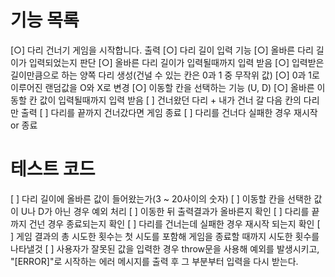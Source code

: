 # 기능 목록

[○] 다리 건너기 게임을 시작합니다. 출력
[○] 다리 길이 입력 기능
[○] 올바른 다리 길이가 입력되었는지 판단
[○] 올바른 다리 길이가 입력될때까지 입력 받음
[○] 입력받은 길이만큼으로 하는 양쪽 다리 생성(건널 수 있는 칸은 0과 1 중 무작위 값)
[○] 0과 1로 이루어진 랜덤값을 O와 X로 변경
[○] 이동할 칸을 선택하는 기능 (U, D)
[○] 올바른 이동할 칸 값이 입력될때까지 입력 받음
[ ] 건너왔던 다리 + 내가 건너 갈 다음 칸의 다리만 출력
[ ] 다리를 끝까지 건너갔다면 게임 종료
[ ] 다리를 건너다 실패한 경우 재시작 or 종료

# 테스트 코드

[ ] 다리 길이에 올바른 값이 들어왔는가(3 ~ 20사이의 숫자)
[ ] 이동할 칸을 선택한 값이 U나 D가 아닌 경우 예외 처리
[ ] 이동한 뒤 출력결과가 올바른지 확인
[ ] 다리를 끝까지 건넌 경우 종료되는지 확인
[ ] 다리를 건너는데 실패한 경우 재시작 되는지 확인
[ ] 게임 결과의 총 시도한 횟수는 첫 시도를 포함해 게임을 종료할 때까지 시도한 횟수를 나타낼것
[ ] 사용자가 잘못된 값을 입력한 경우 throw문을 사용해 예외를 발생시키고, "[ERROR]"로 시작하는 에러 메시지를 출력 후 그 부분부터 입력을 다시 받는다.
